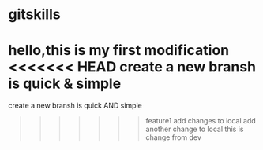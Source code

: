 gitskills
=========
hello,this is my first modification
<<<<<<< HEAD
create a new bransh is quick & simple
=======
create a new bransh is quick AND simple
>>>>>>> feature1
add changes to local
add another change to local
this is change from dev